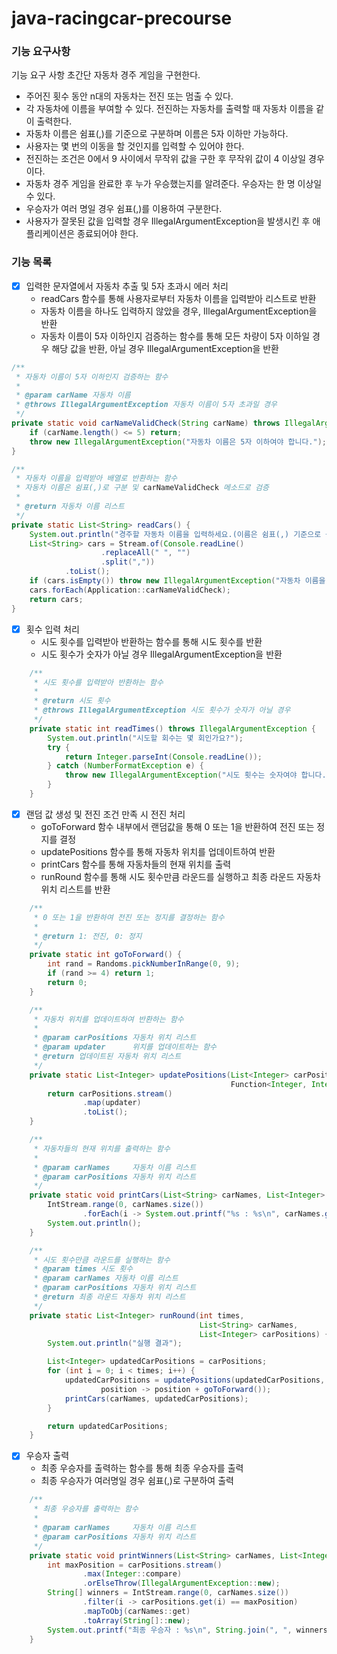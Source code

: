 # java-racingcar-precourse

### 기능 요구사항

기능 요구 사항
초간단 자동차 경주 게임을 구현한다.

- 주어진 횟수 동안 n대의 자동차는 전진 또는 멈출 수 있다.
- 각 자동차에 이름을 부여할 수 있다. 전진하는 자동차를 출력할 때 자동차 이름을 같이 출력한다.
- 자동차 이름은 쉼표(,)를 기준으로 구분하며 이름은 5자 이하만 가능하다.
- 사용자는 몇 번의 이동을 할 것인지를 입력할 수 있어야 한다.
- 전진하는 조건은 0에서 9 사이에서 무작위 값을 구한 후 무작위 값이 4 이상일 경우이다.
- 자동차 경주 게임을 완료한 후 누가 우승했는지를 알려준다. 우승자는 한 명 이상일 수 있다.
- 우승자가 여러 명일 경우 쉼표(,)를 이용하여 구분한다.
- 사용자가 잘못된 값을 입력할 경우 IllegalArgumentException을 발생시킨 후 애플리케이션은 종료되어야 한다.

### 기능 목록

- [x] 입력한 문자열에서 자동차 추출 및 5자 초과시 에러 처리
    - readCars 함수를 통해 사용자로부터 자동차 이름을 입력받아 리스트로 반환
    - 자동차 이름을 하나도 입력하지 않았을 경우, IllegalArgumentException을 반환
    - 자동차 이름이 5자 이하인지 검증하는 함수를 통해 모든 차량이 5자 이하일 경우 해당 값을 반환, 아닐 경우 IllegalArgumentException을 반환

```java
/**
 * 자동차 이름이 5자 이하인지 검증하는 함수
 *
 * @param carName 자동차 이름
 * @throws IllegalArgumentException 자동차 이름이 5자 초과일 경우
 */
private static void carNameValidCheck(String carName) throws IllegalArgumentException {
    if (carName.length() <= 5) return;
    throw new IllegalArgumentException("자동차 이름은 5자 이하여야 합니다.");
}

/**
 * 자동차 이름을 입력받아 배열로 반환하는 함수
 * 자동차 이름은 쉼표(,)로 구분 및 carNameValidCheck 메소드로 검증
 *
 * @return 자동차 이름 리스트
 */
private static List<String> readCars() {
    System.out.println("경주할 자동차 이름을 입력하세요.(이름은 쉼표(,) 기준으로 구분)");
    List<String> cars = Stream.of(Console.readLine()
                    .replaceAll(" ", "")
                    .split(","))
            .toList();
    if (cars.isEmpty()) throw new IllegalArgumentException("자동차 이름을 입력해주세요.");
    cars.forEach(Application::carNameValidCheck);
    return cars;
}
```


- [x] 횟수 입력 처리
    - 시도 횟수를 입력받아 반환하는 함수를 통해 시도 횟수를 반환
    - 시도 횟수가 숫자가 아닐 경우 IllegalArgumentException을 반환

```java
    /**
     * 시도 횟수를 입력받아 반환하는 함수
     *
     * @return 시도 횟수
     * @throws IllegalArgumentException 시도 횟수가 숫자가 아닐 경우
     */
    private static int readTimes() throws IllegalArgumentException {
        System.out.println("시도할 회수는 몇 회인가요?");
        try {
            return Integer.parseInt(Console.readLine());
        } catch (NumberFormatException e) {
            throw new IllegalArgumentException("시도 횟수는 숫자여야 합니다.");
        }
    }
```

- [x] 랜덤 값 생성 및 전진 조건 만족 시 전진 처리
    - goToForward 함수 내부에서 랜덤값을 통해 0 또는 1을 반환하여 전진 또는 정지를 결정
    - updatePositions 함수를 통해 자동차 위치를 업데이트하여 반환
    - printCars 함수를 통해 자동차들의 현재 위치를 출력
    - runRound 함수를 통해 시도 횟수만큼 라운드를 실행하고 최종 라운드 자동차 위치 리스트를 반환

```java
    /**
     * 0 또는 1을 반환하여 전진 또는 정지를 결정하는 함수
     *
     * @return 1: 전진, 0: 정지
     */
    private static int goToForward() {
        int rand = Randoms.pickNumberInRange(0, 9);
        if (rand >= 4) return 1;
        return 0;
    }

    /**
     * 자동차 위치를 업데이트하여 반환하는 함수
     *
     * @param carPositions 자동차 위치 리스트
     * @param updater      위치를 업데이트하는 함수
     * @return 업데이트된 자동차 위치 리스트
     */
    private static List<Integer> updatePositions(List<Integer> carPositions,
                                                 Function<Integer, Integer> updater) {
        return carPositions.stream()
                .map(updater)
                .toList();
    }

    /**
     * 자동차들의 현재 위치를 출력하는 함수
     *
     * @param carNames     자동차 이름 리스트
     * @param carPositions 자동차 위치 리스트
     */
    private static void printCars(List<String> carNames, List<Integer> carPositions) {
        IntStream.range(0, carNames.size())
                .forEach(i -> System.out.printf("%s : %s\n", carNames.get(i), "-".repeat(carPositions.get(i))));
        System.out.println();
    }

    /**
     * 시도 횟수만큼 라운드를 실행하는 함수
     * @param times 시도 횟수
     * @param carNames 자동차 이름 리스트
     * @param carPositions 자동차 위치 리스트
     * @return 최종 라운드 자동차 위치 리스트
     */
    private static List<Integer> runRound(int times,
                                          List<String> carNames,
                                          List<Integer> carPositions) {
        System.out.println("실행 결과");

        List<Integer> updatedCarPositions = carPositions;
        for (int i = 0; i < times; i++) {
            updatedCarPositions = updatePositions(updatedCarPositions,
                    position -> position + goToForward());
            printCars(carNames, updatedCarPositions);
        }

        return updatedCarPositions;
    }

```

- [x] 우승자 출력
    - 최종 우승자를 출력하는 함수를 통해 최종 우승자를 출력
    - 최종 우승자가 여러명일 경우 쉼표(,)로 구분하여 출력

```java
    /**
     * 최종 우승자를 출력하는 함수
     *
     * @param carNames     자동차 이름 리스트
     * @param carPositions 자동차 위치 리스트
     */
    private static void printWinners(List<String> carNames, List<Integer> carPositions) {
        int maxPosition = carPositions.stream()
                .max(Integer::compare)
                .orElseThrow(IllegalArgumentException::new);
        String[] winners = IntStream.range(0, carNames.size())
                .filter(i -> carPositions.get(i) == maxPosition)
                .mapToObj(carNames::get)
                .toArray(String[]::new);
        System.out.printf("최종 우승자 : %s\n", String.join(", ", winners));
    }
```
